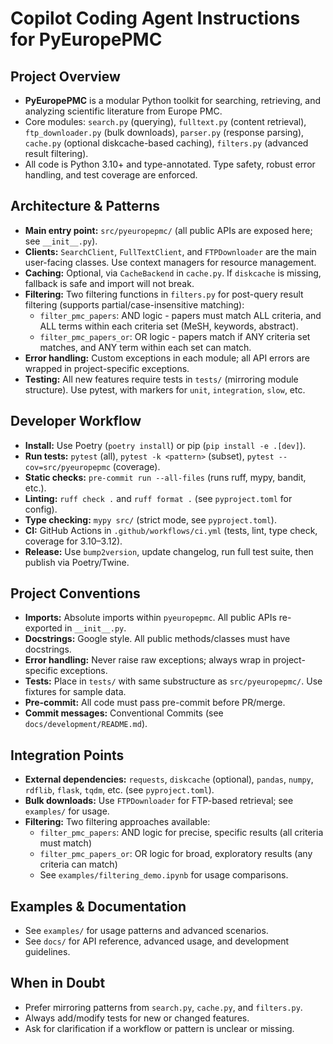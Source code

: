 # Copilot Coding Agent Instructions for PyEuropePMC

## Project Overview
- **PyEuropePMC** is a modular Python toolkit for searching, retrieving, and analyzing scientific literature from Europe PMC.
- Core modules: `search.py` (querying), `fulltext.py` (content retrieval), `ftp_downloader.py` (bulk downloads), `parser.py` (response parsing), `cache.py` (optional diskcache-based caching), `filters.py` (advanced result filtering).
- All code is Python 3.10+ and type-annotated. Type safety, robust error handling, and test coverage are enforced.

## Architecture & Patterns
- **Main entry point:** `src/pyeuropepmc/` (all public APIs are exposed here; see `__init__.py`).
- **Clients:** `SearchClient`, `FullTextClient`, and `FTPDownloader` are the main user-facing classes. Use context managers for resource management.
- **Caching:** Optional, via `CacheBackend` in `cache.py`. If `diskcache` is missing, fallback is safe and import will not break.
- **Filtering:** Two filtering functions in `filters.py` for post-query result filtering (supports partial/case-insensitive matching):
  - `filter_pmc_papers`: AND logic - papers must match ALL criteria, and ALL terms within each criteria set (MeSH, keywords, abstract).
  - `filter_pmc_papers_or`: OR logic - papers match if ANY criteria set matches, and ANY term within each set can match.
- **Error handling:** Custom exceptions in each module; all API errors are wrapped in project-specific exceptions.
- **Testing:** All new features require tests in `tests/` (mirroring module structure). Use pytest, with markers for `unit`, `integration`, `slow`, etc.

## Developer Workflow
- **Install:** Use Poetry (`poetry install`) or pip (`pip install -e .[dev]`).
- **Run tests:** `pytest` (all), `pytest -k <pattern>` (subset), `pytest --cov=src/pyeuropepmc` (coverage).
- **Static checks:** `pre-commit run --all-files` (runs ruff, mypy, bandit, etc.).
- **Linting:** `ruff check .` and `ruff format .` (see `pyproject.toml` for config).
- **Type checking:** `mypy src/` (strict mode, see `pyproject.toml`).
- **CI:** GitHub Actions in `.github/workflows/ci.yml` (tests, lint, type check, coverage for 3.10–3.12).
- **Release:** Use `bump2version`, update changelog, run full test suite, then publish via Poetry/Twine.

## Project Conventions
- **Imports:** Absolute imports within `pyeuropepmc`. All public APIs re-exported in `__init__.py`.
- **Docstrings:** Google style. All public methods/classes must have docstrings.
- **Error handling:** Never raise raw exceptions; always wrap in project-specific exceptions.
- **Tests:** Place in `tests/` with same substructure as `src/pyeuropepmc/`. Use fixtures for sample data.
- **Pre-commit:** All code must pass pre-commit before PR/merge.
- **Commit messages:** Conventional Commits (see `docs/development/README.md`).

## Integration Points
- **External dependencies:** `requests`, `diskcache` (optional), `pandas`, `numpy`, `rdflib`, `flask`, `tqdm`, etc. (see `pyproject.toml`).
- **Bulk downloads:** Use `FTPDownloader` for FTP-based retrieval; see `examples/` for usage.
- **Filtering:** Two filtering approaches available:
  - `filter_pmc_papers`: AND logic for precise, specific results (all criteria must match)
  - `filter_pmc_papers_or`: OR logic for broad, exploratory results (any criteria can match)
  - See `examples/filtering_demo.ipynb` for usage comparisons.

## Examples & Documentation
- See `examples/` for usage patterns and advanced scenarios.
- See `docs/` for API reference, advanced usage, and development guidelines.

## When in Doubt
- Prefer mirroring patterns from `search.py`, `cache.py`, and `filters.py`.
- Always add/modify tests for new or changed features.
- Ask for clarification if a workflow or pattern is unclear or missing.

